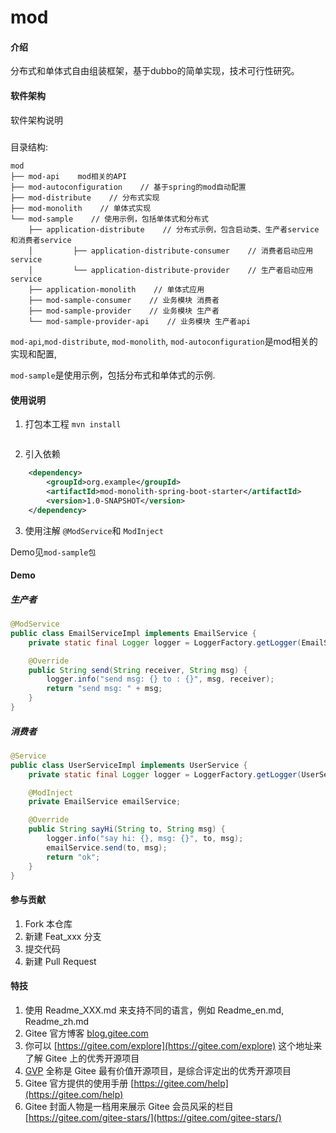 # mod

#### 介绍
分布式和单体式自由组装框架，基于dubbo的简单实现，技术可行性研究。

#### 软件架构
软件架构说明

#####
目录结构:
```
mod
├── mod-api    mod相关的API
├── mod-autoconfiguration    // 基于spring的mod自动配置
├── mod-distribute    // 分布式实现
├── mod-monolith    // 单体式实现
└── mod-sample    // 使用示例，包括单体式和分布式
    ├── application-distribute    // 分布式示例，包含启动类、生产者service和消费者service
    │         ├── application-distribute-consumer    // 消费者启动应用service
    │         └── application-distribute-provider    // 生产者启动应用service
    ├── application-monolith    // 单体式应用
    ├── mod-sample-consumer    // 业务模块 消费者
    ├── mod-sample-provider    // 业务模块 生产者
    └── mod-sample-provider-api    // 业务模块 生产者api 
```

`mod-api`,`mod-distribute`, `mod-monolith`, `mod-autoconfiguration`是mod相关的实现和配置,

`mod-sample`是使用示例，包括分布式和单体式的示例.


#### 使用说明

1.  打包本工程 `mvn install`
```xml

```
    
2.  引入依赖
```xml
    <dependency>
        <groupId>org.example</groupId>
        <artifactId>mod-monolith-spring-boot-starter</artifactId>
        <version>1.0-SNAPSHOT</version>
    </dependency>
```
3.  使用注解 `@ModService`和 `ModInject`

Demo见`mod-sample包`

#### Demo

##### 生产者
```java
@ModService
public class EmailServiceImpl implements EmailService {
    private static final Logger logger = LoggerFactory.getLogger(EmailServiceImpl.class);

    @Override
    public String send(String receiver, String msg) {
        logger.info("send msg: {} to : {}", msg, receiver);
        return "send msg: " + msg;
    }
}

```

##### 消费者

```java
@Service
public class UserServiceImpl implements UserService {
    private static final Logger logger = LoggerFactory.getLogger(UserServiceImpl.class);

    @ModInject
    private EmailService emailService;

    @Override
    public String sayHi(String to, String msg) {
        logger.info("say hi: {}, msg: {}", to, msg);
        emailService.send(to, msg);
        return "ok";
    }
}

```


#### 参与贡献

1.  Fork 本仓库
2.  新建 Feat_xxx 分支
3.  提交代码
4.  新建 Pull Request


#### 特技

1.  使用 Readme\_XXX.md 来支持不同的语言，例如 Readme\_en.md, Readme\_zh.md
2.  Gitee 官方博客 [blog.gitee.com](https://blog.gitee.com)
3.  你可以 [https://gitee.com/explore](https://gitee.com/explore) 这个地址来了解 Gitee 上的优秀开源项目
4.  [GVP](https://gitee.com/gvp) 全称是 Gitee 最有价值开源项目，是综合评定出的优秀开源项目
5.  Gitee 官方提供的使用手册 [https://gitee.com/help](https://gitee.com/help)
6.  Gitee 封面人物是一档用来展示 Gitee 会员风采的栏目 [https://gitee.com/gitee-stars/](https://gitee.com/gitee-stars/)
